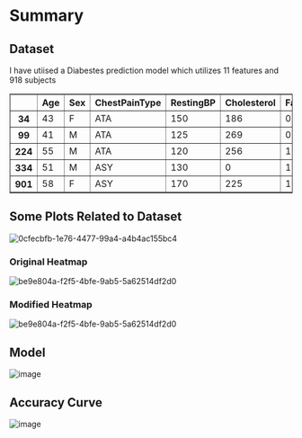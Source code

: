 # Summary

## Dataset

I have utiised a Diabestes prediction model which utilizes 11 features and 918 subjects

<table border="1" class="dataframe">
  <thead>
    <tr style="text-align: right;">
      <th></th>
      <th>Age</th>
      <th>Sex</th>
      <th>ChestPainType</th>
      <th>RestingBP</th>
      <th>Cholesterol</th>
      <th>FastingBS</th>
      <th>RestingECG</th>
      <th>MaxHR</th>
      <th>ExerciseAngina</th>
      <th>Oldpeak</th>
      <th>ST_Slope</th>
      <th>HeartDisease</th>
    </tr>
  </thead>
  <tbody>
    <tr>
      <th>34</th>
      <td>43</td>
      <td>F</td>
      <td>ATA</td>
      <td>150</td>
      <td>186</td>
      <td>0</td>
      <td>Normal</td>
      <td>154</td>
      <td>N</td>
      <td>0.0</td>
      <td>Up</td>
      <td>0</td>
    </tr>
    <tr>
      <th>99</th>
      <td>41</td>
      <td>M</td>
      <td>ATA</td>
      <td>125</td>
      <td>269</td>
      <td>0</td>
      <td>Normal</td>
      <td>144</td>
      <td>N</td>
      <td>0.0</td>
      <td>Up</td>
      <td>0</td>
    </tr>
    <tr>
      <th>224</th>
      <td>55</td>
      <td>M</td>
      <td>ATA</td>
      <td>120</td>
      <td>256</td>
      <td>1</td>
      <td>Normal</td>
      <td>137</td>
      <td>N</td>
      <td>0.0</td>
      <td>Up</td>
      <td>0</td>
    </tr>
    <tr>
      <th>334</th>
      <td>51</td>
      <td>M</td>
      <td>ASY</td>
      <td>130</td>
      <td>0</td>
      <td>1</td>
      <td>Normal</td>
      <td>170</td>
      <td>N</td>
      <td>-0.7</td>
      <td>Up</td>
      <td>1</td>
    </tr>
    <tr>
      <th>901</th>
      <td>58</td>
      <td>F</td>
      <td>ASY</td>
      <td>170</td>
      <td>225</td>
      <td>1</td>
      <td>LVH</td>
      <td>146</td>
      <td>Y</td>
      <td>2.8</td>
      <td>Flat</td>
      <td>1</td>
    </tr>
  </tbody>
</table>
</div>

## Some Plots Related to Dataset


![0cfecbfb-1e76-4477-99a4-a4b4ac155bc4](https://github.com/user-attachments/assets/48e8b72e-9592-438a-92c4-919369e525a6)

### Original Heatmap

![be9e804a-f2f5-4bfe-9ab5-5a62514df2d0](https://github.com/user-attachments/assets/4c20d5c6-fc82-4752-9503-1b38352ed5c0)



### Modified Heatmap
![be9e804a-f2f5-4bfe-9ab5-5a62514df2d0](https://github.com/user-attachments/assets/d36decbc-2061-49ce-b9d2-1fa309b0ecaa)

## Model

![image](https://github.com/user-attachments/assets/3b0a2fdd-1d19-49ae-acd8-21ace4b0235b)


## Accuracy Curve

![image](https://github.com/user-attachments/assets/a4fe05e7-0158-4cdd-b464-fc9b5dd9ec6f)





















